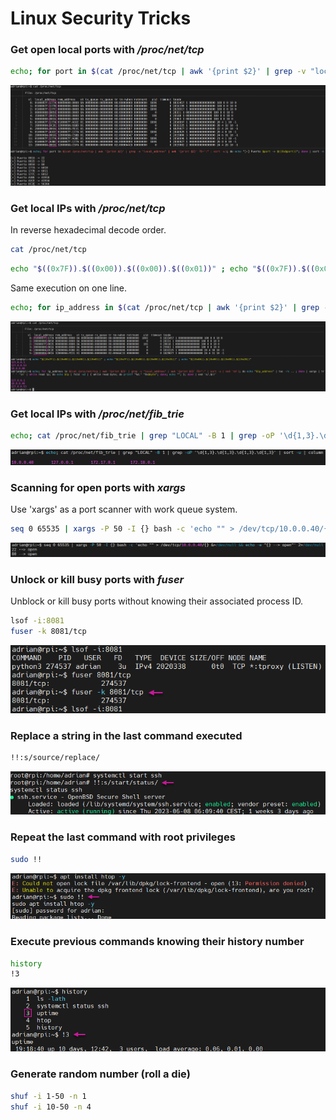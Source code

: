 # Linux Security Tricks

### Get open local ports with */proc/net/tcp*
```bash
echo; for port in $(cat /proc/net/tcp | awk '{print $2}' | grep -v "local_address" | awk '{print $2}' FS=":" | sort -u); do echo "[+] Puerto $port -> $((0x$port))"; done | sort -n
```
![Get open local ports](screenshots/get_open_local_ports.png)


### Get local IPs with */proc/net/tcp*
In reverse hexadecimal decode order.
```bash
cat /proc/net/tcp
```
```bash
echo "$((0x7F)).$((0x00)).$((0x00)).$((0x01))" ; echo "$((0x7F)).$((0x00)).$((0x00)).$((0x35))" ; echo "$((0x0A)).$((0x00)).$((0x00)).$((0x28))"
```

Same execution on one line.
```bash
echo; for ip_address in $(cat /proc/net/tcp | awk '{print $2}' | grep -v "local_address" | awk '{print $1}' FS=":" | sort -u | sed '1d'); do echo "$ip_address" | tac -rs .. ; done | xargs | tr ' ' '\n' | while read ip; do echo $ip | fold -w2 | { while read byte; do printf "%d." "0x$byte"; done; echo ""; }; done | sed 's/.$//'
```
![Get local IPs proc-net-tcp](screenshots/get_local_ips_hexa_procnettcp.png)


### Get local IPs with */proc/net/fib_trie*
```bash
echo; cat /proc/net/fib_trie | grep "LOCAL" -B 1 | grep -oP '\d{1,3}.\d{1,3}.\d{1,3}.\d{1,3}' | sort -u | column
```
![Get local IPs proc-net-fib_trie](screenshots/get_local_ips_procnetfibtrie.png)


### Scanning for open ports with *xargs* 
Use 'xargs' as a port scanner with work queue system.
```bash
seq 0 65535 | xargs -P 50 -I {} bash -c 'echo "" > /dev/tcp/10.0.0.40/{} &>/dev/null && echo -e "{} --> open"' 2>/dev/null
```
![Get local IPs proc-net-fib_trie](screenshots/port_scanner_xargs.png)


### Unlock or kill busy ports with *fuser*
Unblock or kill busy ports without knowing their associated process ID.
```bash
lsof -i:8081
fuser -k 8081/tcp
```
![Get local IPs proc-net-fib_trie](screenshots/kill_port_fuser.png)


### Replace a string in the last command executed
```bash
!!:s/source/replace/
```
![Get local IPs proc-net-fib_trie](screenshots/replace_string_last_command.png)


### Repeat the last command with root privileges
```bash
sudo !!
```
![Get local IPs proc-net-fib_trie](screenshots/repeat_last_command_root_privs.png)


### Execute previous commands knowing their history number
```bash
history
!3
```
![Get local IPs proc-net-fib_trie](screenshots/exec_command_history_number.png)


### Generate random number (roll a die)
```bash
shuf -i 1-50 -n 1
shuf -i 10-50 -n 4
```
